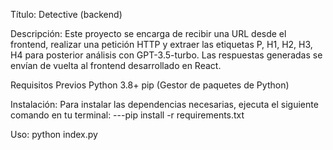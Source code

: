 Título: Detective (backend) 
 
Descripción: 
Este proyecto se encarga de recibir una URL desde el frontend, realizar una petición HTTP y extraer las etiquetas P, H1, H2, H3, H4 para posterior análisis con GPT-3.5-turbo. Las respuestas generadas se envían de vuelta al frontend desarrollado en React.

Requisitos Previos
Python 3.8+
pip (Gestor de paquetes de Python)

Instalación:
Para instalar las dependencias necesarias, ejecuta el siguiente comando en tu terminal:
---pip install -r requirements.txt


Uso: 
python index.py